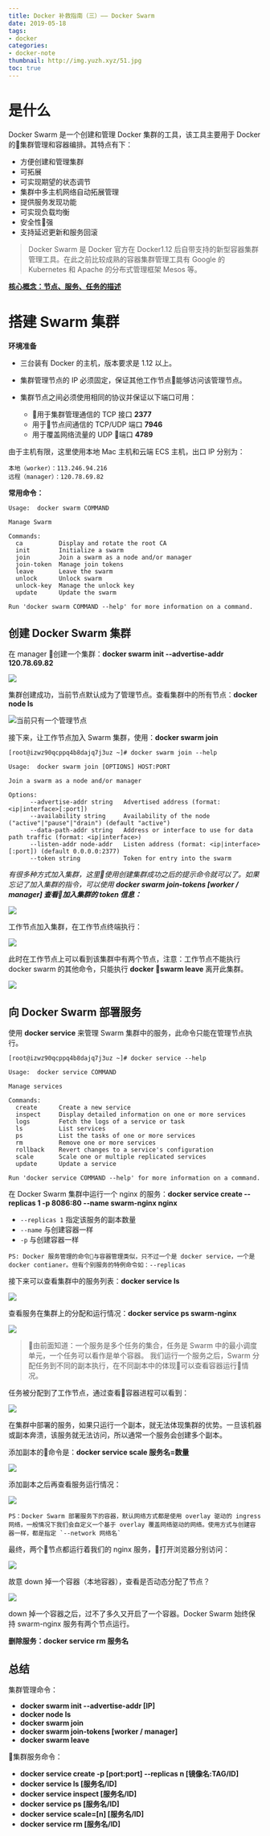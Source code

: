 ```yaml
---
title: Docker 补救指南（三）—— Docker Swarm
date: 2019-05-18
tags:
- docker
categories:
- docker-note
thumbnail: http://img.yuzh.xyz/51.jpg
toc: true
---
```


# 是什么
Docker Swarm 是一个创建和管理 Docker 集群的工具，该工具主要用于 Docker 的集群管理和容器编排。其特点有下：

- 方便创建和管理集群
- 可拓展
- 可实现期望的状态调节
- 集群中多主机网络自动拓展管理
- 提供服务发现功能
- 可实现负载均衡
- 安全性强
- 支持延迟更新和服务回滚

> Docker Swarm 是 Docker 官方在 Docker1.12 后自带支持的新型容器集群管理工具。在此之前比较成熟的容器集群管理工具有 Google 的 Kubernetes 和 Apache 的分布式管理框架 Mesos 等。

<!-- more -->

**[核心概念：节点、服务、任务的描述](https://yeasy.gitbooks.io/docker_practice/content/swarm_mode/overview.html)**

# 搭建 Swarm 集群

**环境准备**

- 三台装有 Docker 的主机，版本要求是 1.12 以上。

- 集群管理节点的 IP 必须固定，保证其他工作节点能够访问该管理节点。

- 集群节点之间必须使用相同的协议并保证以下端口可用：

  - 用于集群管理通信的 TCP 接口 **2377**
  - 用于节点间通信的 TCP/UDP 端口 **7946**
  - 用于覆盖网络流量的 UDP 端口 **4789**

由于主机有限，这里使用本地 Mac 主机和云端 ECS 主机，出口 IP 分别为：

```
本地（worker）：113.246.94.216
远程（manager）：120.78.69.82
```

**常用命令：**
```
Usage:  docker swarm COMMAND

Manage Swarm

Commands:
  ca          Display and rotate the root CA
  init        Initialize a swarm
  join        Join a swarm as a node and/or manager
  join-token  Manage join tokens
  leave       Leave the swarm
  unlock      Unlock swarm
  unlock-key  Manage the unlock key
  update      Update the swarm

Run 'docker swarm COMMAND --help' for more information on a command.
```

## 创建 Docker Swarm 集群

在 manager 创建一个集群：**docker swarm init --advertise-addr 120.78.69.82**

![](http://img.yuzh.xyz/docker-note/20190518111019.png)

集群创建成功，当前节点默认成为了管理节点。查看集群中的所有节点：**docker node ls**

![当前只有一个管理节点](http://img.yuzh.xyz/docker-note/20190518111234.png)

接下来，让工作节点加入 Swarm 集群，使用：**docker swarm join**
```
[root@izwz90qcppq4b8dajq7j3uz ~]# docker swarm join --help

Usage:  docker swarm join [OPTIONS] HOST:PORT

Join a swarm as a node and/or manager

Options:
      --advertise-addr string   Advertised address (format: <ip|interface>[:port])
      --availability string     Availability of the node ("active"|"pause"|"drain") (default "active")
      --data-path-addr string   Address or interface to use for data path traffic (format: <ip|interface>)
      --listen-addr node-addr   Listen address (format: <ip|interface>[:port]) (default 0.0.0.0:2377)
      --token string            Token for entry into the swarm
```

_有很多种方式加入集群，这里使用创建集群成功之后的提示命令就可以了。如果忘记了加入集群的指令，可以使用 **docker swarm join-tokens [worker / manager] 查看加入集群的 token 信息：**_

![](http://img.yuzh.xyz/docker-note/20190518112303.png)

工作节点加入集群，在工作节点终端执行：

![](http://img.yuzh.xyz/docker-note/20190518112434.png)

此时在工作节点上可以看到该集群中有两个节点，注意：工作节点不能执行 docker swarm 的其他命令，只能执行 **docker swarm leave** 离开此集群。

![](http://img.yuzh.xyz/docker-note/20190518112710.png)

## 向 Docker Swarm 部署服务

使用 **docker service** 来管理 Swarm 集群中的服务，此命令只能在管理节点执行。

```
[root@izwz90qcppq4b8dajq7j3uz ~]# docker service --help

Usage:  docker service COMMAND

Manage services

Commands:
  create      Create a new service
  inspect     Display detailed information on one or more services
  logs        Fetch the logs of a service or task
  ls          List services
  ps          List the tasks of one or more services
  rm          Remove one or more services
  rollback    Revert changes to a service's configuration
  scale       Scale one or multiple replicated services
  update      Update a service

Run 'docker service COMMAND --help' for more information on a command.
```

在 Docker Swarm 集群中运行一个 nginx 的服务：**docker service create --replicas 1 -p 8086:80 --name swarm-nginx nginx**

- `--replicas 1` 指定该服务的副本数量
- `--name` 与创建容器一样
- `-p` 与创建容器一样

```
PS: Docker 服务管理的命令与容器管理类似，只不过一个是 docker service，一个是 docker contianer。但有个别服务的特例命令如：--replicas
```

接下来可以查看集群中的服务列表：**docker service ls**

![](http://img.yuzh.xyz/docker-note/20190518114355.png)

查看服务在集群上的分配和运行情况：**docker service ps swarm-nginx**

![](http://img.yuzh.xyz/docker-note/20190518115036.png)

> 由前面知道：一个服务是多个任务的集合，任务是 Swarm 中的最小调度单元，一个任务可以看作是单个容器。
> 我们运行一个服务之后，Swarm 分配任务到不同的副本执行，在不同副本中的体现可以查看容器运行情况。

任务被分配到了工作节点，通过查看容器进程可以看到：

![](http://img.yuzh.xyz/docker-note/20190518115639.png)

在集群中部署的服务，如果只运行一个副本，就无法体现集群的优势。一旦该机器或副本奔溃，该服务就无法访问，所以通常一个服务会创建多个副本。

添加副本的命令是：**docker service scale 服务名=数量**

![](http://img.yuzh.xyz/docker-note/20190518120449.png)

添加副本之后再查看服务运行情况：

![](http://img.yuzh.xyz/docker-note/20190518120559.png)

```
PS：Docker Swarm 部署服务下的容器，默认网络方式都是使用 overlay 驱动的 ingress 网络，一般情况下我们会自定义一个基于 overlay 覆盖网络驱动的网络。使用方式与创建容器一样，都是指定 `--network 网络名`
```

最终，两个节点都运行着我们的 nginx 服务，打开浏览器分别访问：

![](http://img.yuzh.xyz/docker-note/20190518165502.png)

故意 down 掉一个容器（本地容器），查看是否动态分配了节点？

![](http://img.yuzh.xyz/docker-note/20190518220055.png)

down 掉一个容器之后，过不了多久又开启了一个容器。Docker Swarm 始终保持 swarm-nginx 服务有两个节点运行。

**删除服务：docker service rm 服务名**

## 总结

集群管理命令：

- **docker swarm init --advertise-addr [IP]**
- **docker node ls**
- **docker swarm join**
- **docker swarm join-tokens [worker / manager]**
- **docker swarm leave**

集群服务命令：

- **docker service create -p [port:port] --replicas n [镜像名:TAG/ID]**
- **docker service ls [服务名/ID]**
- **docker service inspect [服务名/ID]**
- **docker service ps [服务名/ID]**
- **docker service scale=[n] [服务名/ID]**
- **docker service rm [服务名/ID]**
